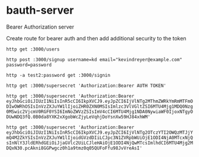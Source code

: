 # bauth-server
Bearer Authorization server

Create route for bearer auth and then add additional security to the token


`http get :3000/users`

`http post :3000/signup username=kd email="kevindreyer@example.com" password=password`

`http -a test2:password get :3000/signin`

`http get :3000/supersecret 'Authorization:Bearer AUTH TOKEN'`

`http get :3000/supersecret 'Authorization:Bearer eyJhbGciOiJIUzI1NiIsInR5cCI6IkpXVCJ9.eyJpZCI6IjVlNTg2MThmZWRkYmRmMTFmODIwOWRhOSIsInVzZXJuYW1lIjoiZHR0ZXN0MSIsImlzc3VlVGltZSI6MTU4Mjg1MDQ0Nzg0MSwic2VjcmV0RGF0YSI6ImNoZWVzZSIsImV4cCI6MTU4Mjg1NDA0NywiaWF0IjoxNTgyODUwNDQ3fQ.0B0da8YXK2xXgobWcZjyLeVqhjDoYsnXw59HJ84xhWM'`

`http get :3000/supersecret 'Authorization:Bearer eyJhbGciOiJIUzI1NiIsInR5cCI6IkpXVCJ9.eyJpZCI6IjVlNTg2OTczYTI2OWQzMTJjYmQ4M2ZkYSIsInVzZXJuYW1lIjoidGVzdDIiLCJpc3N1ZVRpbWUiOjE1ODI4NjA0MTcxNjQsInNlY3JldERhdGEiOiJjaGVlc2UiLCJleHAiOjE1ODI4NjQwMTcsImlhdCI6MTU4Mjg2MDQxN30.pcAkni8GGPwgcz0h1a9tmz0q05QUFoFfu98JvVreAsI'`

